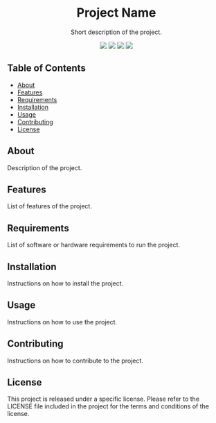 <h1 align="center">Project Name</h1>
<p align="center">Short description of the project.</p>

<p align="center">
<img src="https://img.shields.io/badge/LANGUAGE-VERSION-COLOUR"/>
<img src="https://img.shields.io/badge/html-5-red"/>
<img src="https://img.shields.io/badge/CSS-3-blue"/>
<img src="https://img.shields.io/badge/LANGUAGE-ES6-yellow"/>
</p>

## Table of Contents

- [About](#about)
- [Features](#features)
- [Requirements](#requirements)
- [Installation](#installation)
- [Usage](#usage)
- [Contributing](#contributing)
- [License](#license)

## About

Description of the project.

## Features

List of features of the project.

## Requirements

List of software or hardware requirements to run the project.

## Installation

Instructions on how to install the project.

## Usage

Instructions on how to use the project.

## Contributing

Instructions on how to contribute to the project.

## License

This project is released under a specific license. Please refer to the LICENSE file included in the project for the terms and conditions of the license.
